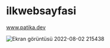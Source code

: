# ilkwebsayfasi
www.patika.dev 

![Ekran görüntüsü 2022-08-02 215438](https://user-images.githubusercontent.com/107477926/182452022-502fb7f6-7601-4b1e-81fa-bf841ee5a818.png)
